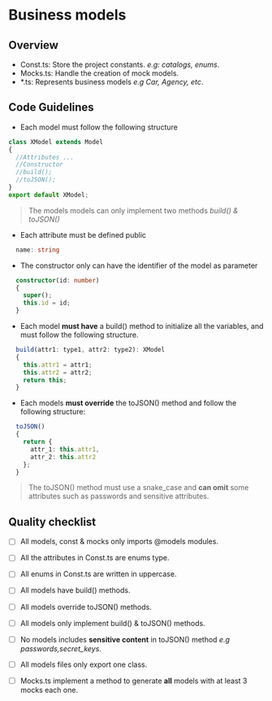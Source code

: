 # Business models

## Overview
  - Const.ts: Store the project constants. *e.g: catalogs, enums*.
  - Mocks.ts: Handle the creation of mock models.
  - *.ts: Represents business models *e.g Car, Agency, etc*.


## Code Guidelines

- Each model must follow the following structure
```typescript
class XModel extends Model
{
  //Attributes ...
  //Constructor
  //build();
  //toJSON();
}
export default XModel;
```

  > The models models can only implement two methods *build() & toJSON()*

- Each attribute must be defined public
```typescript
  name: string
```
- The constructor only can have the identifier of the model as parameter
```typescript
  constructor(id: number)
  {
    super();
    this.id = id;
  }
```
- Each model **must have** a build() method to initialize all the variables, and must follow the following structure.
```typescript
  build(attr1: type1, attr2: type2): XModel
  {
    this.attr1 = attr1;
    this.attr2 = attr2;
    return this;
  }
```
- Each models **must override** the toJSON() method and follow the following structure:
```typescript
  toJSON()
  {
    return {
      attr_1: this.attr1,
      attr_2: this.attr2
    };
  }
```
> The toJSON() method must use a snake_case and **can omit** some attributes such as passwords and sensitive attributes.


## Quality checklist

- [ ] All models, const & mocks only imports @models modules.
- [ ] All the attributes in Const.ts are enums type.
- [ ] All enums in Const.ts are written in uppercase.
- [ ] All models have build() methods.
- [ ] All models override toJSON() methods.
- [ ] All models only implement build() & toJSON() methods.
- [ ] No models includes **sensitive content** in toJSON() method *e.g passwords,secret_keys*.
- [ ] All models files only export one class.
- [ ] Mocks.ts implement a method to generate **all** models with at least 3 mocks each one.


